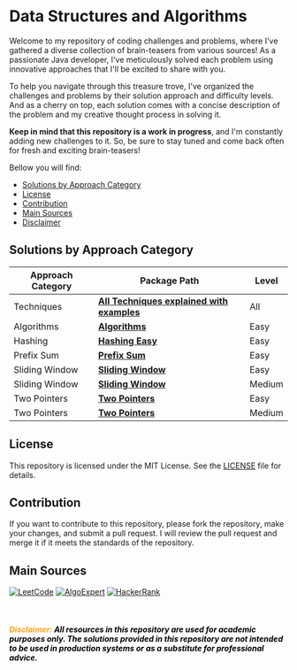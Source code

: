 # Data Structures and Algorithms

Welcome to my repository of coding challenges and problems, where I've gathered a diverse collection of brain-teasers from various sources! 
As a passionate Java developer, I've meticulously solved each problem using innovative approaches that I'll be excited to share with you.

To help you navigate through this treasure trove, I've organized the challenges and problems by their solution approach and difficulty levels. And as a cherry on top, each solution comes with a concise description of the problem and my creative thought process in solving it.

**Keep in mind that this repository is a work in progress**, and I'm constantly adding new challenges to it. So, be sure to stay tuned and come back often for fresh and exciting brain-teasers!

Bellow you will find:
<!-- TOC -->
  * [Solutions by Approach Category](#solutions-by-approach-category)
  * [License](#license)
  * [Contribution](#contribution)
  * [Main Sources](#main-sources)
  * [Disclaimer](#span-stylecolorffa116disclaimerspan-span-stylecolorblackall-resources-in-this-repository-are-used-for-academic-purposes-only-the-solutions-provided-in-this-repository-are-not-intended-to-be-used-in-production-systems-or-as-a-substitute-for-professional-advice-span)
<!-- TOC -->


## Solutions by Approach Category

| Approach Category | Package Path                                                                                                                                                             | Level  |
|-------------------|--------------------------------------------------------------------------------------------------------------------------------------------------------------------------|--------|
| Techniques        | [**All Techniques explained with examples**](https://github.com/brunoliveiradev/Data_Structures_and_Algorithms/blob/master/src/main/java/dev/brunoliveiradev/techniques) | All    |
| Algorithms        | [**Algorithms**](https://github.com/brunoliveiradev/Data_Structures_and_Algorithms/blob/master/src/main/java/dev/brunoliveiradev/easy)                                   | Easy   |
| Hashing           | [**Hashing Easy**](https://github.com/brunoliveiradev/Data_Structures_and_Algorithms/blob/master/src/main/java/dev/brunoliveiradev/hashing/easy)                         | Easy   |
| Prefix Sum        | [**Prefix Sum**](https://github.com/brunoliveiradev/Data_Structures_and_Algorithms/blob/master/src/main/java/dev/brunoliveiradev/prefixSum/easy)                         | Easy   |
| Sliding Window    | [**Sliding Window**](https://github.com/brunoliveiradev/Data_Structures_and_Algorithms/blob/master/src/main/java/dev/brunoliveiradev/slidingWindow/easy)                 | Easy   |
| Sliding Window    | [**Sliding Window**](https://github.com/brunoliveiradev/Data_Structures_and_Algorithms/blob/master/src/main/java/dev/brunoliveiradev/slidingWindow/medium)               | Medium |
| Two Pointers      | [**Two Pointers**](https://github.com/brunoliveiradev/Data_Structures_and_Algorithms/blob/master/src/main/java/dev/brunoliveiradev/slidingWindow/easy)                   | Easy   |
| Two Pointers      | [**Two Pointers**](https://github.com/brunoliveiradev/Data_Structures_and_Algorithms/blob/master/src/main/java/dev/brunoliveiradev/slidingWindow/medium)                 | Medium |


## License

This repository is licensed under the MIT License. See the [LICENSE](LICENSE) file for details.

## Contribution

If you want to contribute to this repository, please fork the repository, make your changes, and submit a pull request. I will review the pull request and merge it if it meets the standards of the repository.


## Main Sources
[![LeetCode](https://img.shields.io/badge/-LeetCode-da8200?style=for-the-badge&logo=LeetCode&logoColor=ffa116&labelColor=black)](https://leetcode.com/brunoliveiradev/) [![AlgoExpert](https://img.shields.io/badge/-AlgoExpert-626ee3?style=for-the-badge&logo=atom&logoColor=brigthwhite&labelColor=black)](https://www.algoexpert.io/data-structures) [![HackerRank](https://img.shields.io/badge/-HackerRank-050c1b?style=for-the-badge&logo=hackerrank&logoColor=brigthwhite&labelColor=black)](https://www.hackerrank.com/brunoliveiradev)

<br>

#### <span style="color:#ffa116">*Disclaimer:</span> <span style="color:black">All resources in this repository are used for academic purposes only. The solutions provided in this repository are not intended to be used in production systems or as a substitute for professional advice.* </span>